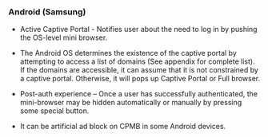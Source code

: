 ### Android (Samsung)

 * Active Captive Portal - Notifies user about the need to log in by pushing the OS-level mini browser.

 * The Android OS determines the existence of the captive portal by attempting to access a list of domains (See appendix for complete list). If the domains are accessible, it can assume that it is not constrained by a captive portal. Otherwise, it will pops up Captive Portal or Full browser.

 * Post-auth experience – Once a user has successfully authenticated, the mini-browser may be hidden automatically or manually by pressing some special button.

 * It can be artificial ad block on CPMB in some Android devices.